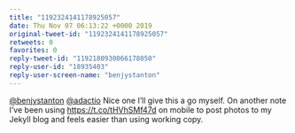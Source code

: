 ```yaml
---
title: "1192324141178925057"
date: Thu Nov 07 06:13:22 +0000 2019
original-tweet-id: "1192324141178925057"
retweets: 0
favorites: 0
reply-tweet-id: "1192180930066178050"
reply-user-id: "18935403"
reply-user-screen-name: "benjystanton"
---
```

<a href="https://twitter.com/benjystanton">@benjystanton</a> <a href="https://twitter.com/adactio">@adactio</a> Nice one I’ll give this a go myself. On another note I’ve been using <a href="https://t.co/tHVhSMf47d">https://t.co/tHVhSMf47d</a> on mobile to post photos to my Jekyll blog and feels easier than using working copy.

